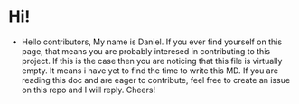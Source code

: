 # Hi!

- Hello contributors, My name is Daniel. If you ever find yourself on this page, that means you are probably interesed in contributing to this project. If this is the case then you are noticing that this file is virtually empty. It means i have yet to find the time to write this MD. If you are reading this doc and are eager to contribute, feel free to create an issue on this repo and I will reply. Cheers!